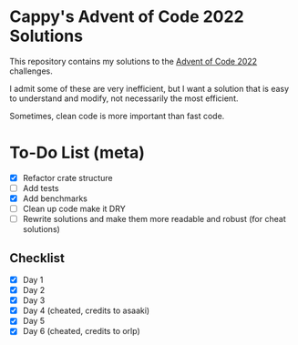 # Cappy's Advent of Code 2022 Solutions

This repository contains my solutions to the [Advent of Code 2022](https://adventofcode.com/2022) challenges.

I admit some of these are very inefficient, but I want a solution that is easy to understand and modify, not necessarily the most efficient.

Sometimes, clean code is more important than fast code.

# To-Do List (meta)
- [x] Refactor crate structure
- [ ] Add tests
- [x] Add benchmarks
- [ ] Clean up code make it DRY
- [ ] Rewrite solutions and make them more readable and robust (for cheat solutions)

## Checklist

- [x] Day 1
- [x] Day 2
- [x] Day 3
- [x] Day 4 (cheated, credits to asaaki)
- [x] Day 5
- [x] Day 6 (cheated, credits to orlp)